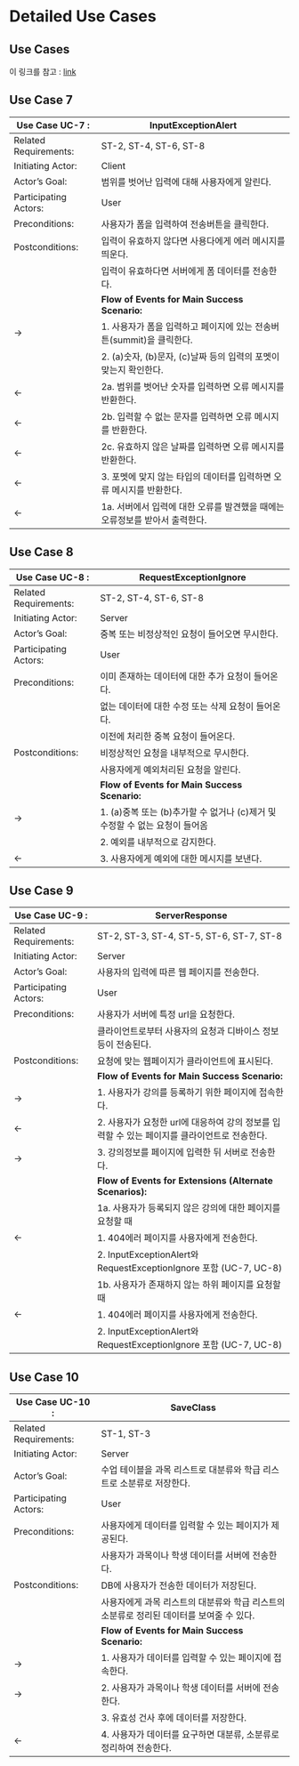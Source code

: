 # Detailed Use Cases

## Use Cases

이 링크를 참고 : [link](/FormCreateUpdate/UseCases.md)

## Use Case 7

Use Case UC-7 :|InputExceptionAlert
--|--
Related Requirements:|ST-2, ST-4, ST-6, ST-8
Initiating Actor:|Client
Actor’s Goal:|범위를 벗어난 입력에 대해 사용자에게 알린다.
Participating Actors:|User
Preconditions:|사용자가 폼을 입력하여 전송버튼을 클릭한다.
Postconditions:|입력이 유효하지 않다면 사용다에게 에러 메시지를 띄운다.
||입력이 유효하다면 서버에게 폼 데이터를 전송한다.
||**Flow of Events for Main Success Scenario:**
→|1. 사용자가 폼을 입력하고 페이지에 있는 전송버튼(summit)을 클릭한다.
||2. (a)숫자, (b)문자, (c)날짜 등의 입력의 포멧이 맞는지 확인한다.
←|2a. 범위를 벗어난 숫자를 입력하면 오류 메시지를 반환한다.
←|2b. 입력할 수 없는 문자를 입력하면 오류 메시지를 반환한다.
←|2c. 유효하지 않은 날짜를 입력하면 오류 메시지를 반환한다.
←|3. 포멧에 맞지 않는 타입의 데이터를 입력하면 오류 메시지를 반환한다.
←|1a. 서버에서 입력에 대한 오류를 발견했을 때에는 오류정보를 받아서 출력한다.

## Use Case 8

Use Case UC-8 :|RequestExceptionIgnore
--|--
Related Requirements:|ST-2, ST-4, ST-6, ST-8
Initiating Actor:|Server
Actor’s Goal:|중복 또는 비정상적인 요청이 들어오면 무시한다.
Participating Actors:|User
Preconditions:|이미 존재하는 데이터에 대한 추가 요청이 들어온다.
||없는 데이터에 대한 수정 또는 삭제 요청이 들어온다.
||이전에 처리한 중복 요청이 들어온다.
Postconditions:|비정상적인 요청을 내부적으로 무시한다.
||사용자에게 예외처리된 요청을 알린다.
||**Flow of Events for Main Success Scenario:**
→|1. (a)중복 또는 (b)추가할 수 없거나 (c)제거 및 수정할 수 없는 요청이 들어옴
||2. 예외를 내부적으로 감지한다.
←|3. 사용자에게 예외에 대한 메시지를 보낸다.

## Use Case 9

Use Case UC-9 :|ServerResponse
--|--
Related Requirements:|ST-2, ST-3, ST-4, ST-5, ST-6, ST-7, ST-8
Initiating Actor:|Server
Actor’s Goal:|사용자의 입력에 따른 웹 페이지를 전송한다.
Participating Actors:|User
Preconditions:|사용자가 서버에 특정 url을 요청한다.
||클라이언트로부터 사용자의 요청과 디바이스 정보 등이 전송된다.
Postconditions:|요청에 맞는 웹페이지가 클라이언트에 표시된다.
||**Flow of Events for Main Success Scenario:**
→|1. 사용자가 강의를 등록하기 위한 페이지에 접속한다.
←|2. 사용자가 요청한 url에 대응하여 강의 정보를 입력할 수 있는 페이지를 클라이언트로 전송한다.
→|3. 강의정보를 페이지에 입력한 뒤 서버로 전송한다.
||**Flow of Events for Extensions (Alternate Scenarios):**
||1a. 사용자가 등록되지 않은 강의에 대한 페이지를 요청할 때
←|1. 404에러 페이지를 사용자에게 전송한다.
||2. InputExceptionAlert와 RequestExceptionIgnore 포함 (UC-7, UC-8)
||1b. 사용자가 존재하지 않는 하위 페이지를 요청할 때
←|1. 404에러 페이지를 사용자에게 전송한다.
||2. InputExceptionAlert와 RequestExceptionIgnore 포함 (UC-7, UC-8)

## Use Case 10

Use Case UC-10 :|SaveClass
--|--
Related Requirements:|ST-1, ST-3
Initiating Actor:|Server
Actor’s Goal:|수업 테이블을 과목 리스트로 대분류와 학급 리스트로 소분류로 저장한다.
Participating Actors:|User
Preconditions:|사용자에게 데이터를 입력할 수 있는 페이지가 제공된다.
||사용자가 과목이나 학생 데이터를 서버에 전송한다.
Postconditions:|DB에 사용자가 전송한 데이터가 저장된다.
||사용자에게 과목 리스트의 대분류와 학급 리스트의 소분류로 정리된 데이터를 보여줄 수 있다.
||**Flow of Events for Main Success Scenario:**
→|1. 사용자가 데이터를 입력할 수 있는 페이지에 접속한다.
→|2. 사용자가 과목이나 학생 데이터를 서버에 전송한다.
||3. 유효성 건사 후에 데이터를 저장한다.
←|4. 사용자가 데이터를 요구하면 대분류, 소분류로 정리하여 전송한다.
